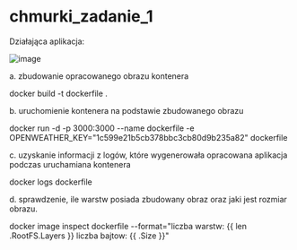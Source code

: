 # chmurki_zadanie_1
Działająca aplikacja:

![image](https://github.com/user-attachments/assets/1685e451-cced-441f-a723-85da8cbe5a04)

a. zbudowanie opracowanego obrazu kontenera

docker build -t dockerfile .

b. uruchomienie kontenera na podstawie zbudowanego obrazu

docker run -d -p 3000:3000 --name dockerfile -e OPENWEATHER_KEY="1c599e21b5cb378bbc3cb80d9b235a82" dockerfile

c. uzyskanie informacji z logów, które wygenerowała opracowana aplikacja podczas uruchamiana kontenera

docker logs dockerfile

d. sprawdzenie, ile warstw posiada zbudowany obraz oraz jaki jest rozmiar obrazu.

docker image inspect dockerfile --format="liczba warstw: {{ len .RootFS.Layers }} liczba bajtow: {{ .Size }}"

